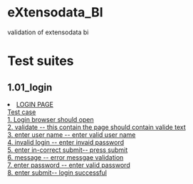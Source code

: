 # eXtensodata_BI
validation of extensodata bi </br>
 <h1>Test suites</br></h1>
  <h2>1.01_login</br></h2>
   <li><a href=" https://github.com/binacharya/eXtensodata_BI/blob/master/test_suites/01_login.robot">LOGIN PAGE</a</li></br>
   Test case</br>
          1. Login browser should open </br>
          2. validate -- this contain the page should contain valide text  </br>
          3. enter user name -- enter valid user name </br>
          4. invalid login -- enter invaid password </br>
          5. enter in-correct submit-- press submit  </br>
          6. message -- error messgae validation </br>
          7. enter password -- enter valid password </br>
          8. enter submit-- login successful </br>
          
